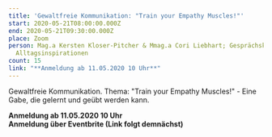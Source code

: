```yaml
---
title: 'Gewaltfreie Kommunikation: "Train your Empathy Muscles!"'
start: 2020-05-21T08:00:00.000Z
end: 2020-05-21T09:30:00.000Z
place: Zoom
person: Mag.a Kersten Kloser-Pitcher & Mmag.a Cori Liebhart; Gesprächskultur,
  Alltagsinspirationen
count: 15
link: "**Anmeldung ab 11.05.2020 10 Uhr**"
---
```

Gewaltfreie Kommunikation. Thema: "Train your Empathy Muscles!" - Eine Gabe, die gelernt und geübt werden kann.

**Anmeldung ab 11.05.2020 10 Uhr**\
**Anmeldung über Eventbrite (Link folgt demnächst)**